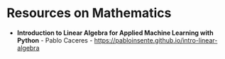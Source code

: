 # Resources on Mathematics

- **Introduction to Linear Algebra for Applied Machine Learning with Python** - Pablo Caceres - https://pabloinsente.github.io/intro-linear-algebra